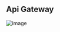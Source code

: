 ## Api Gateway

![image](https://github.com/chunkityip/Backend-Microservice-Project-Eureka/assets/47329780/30e34134-93a3-43c5-bfaa-4195327c302e)

